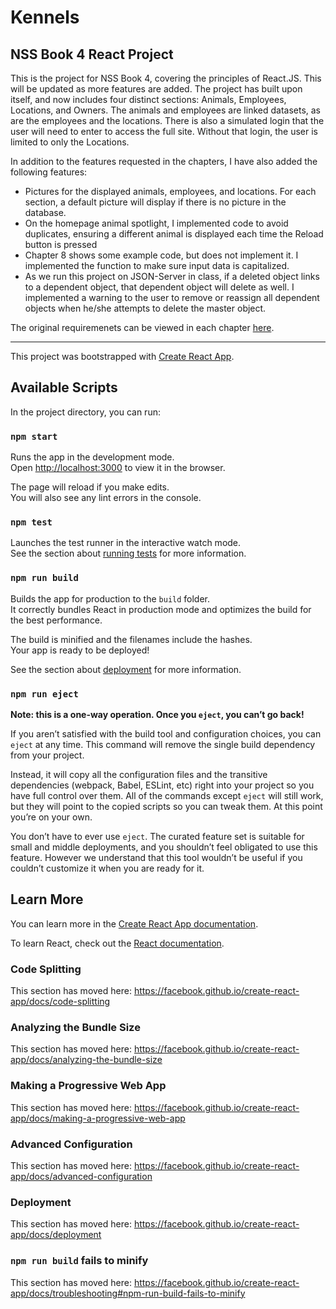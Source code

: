 # Kennels
## NSS Book 4 React Project

This is the project for NSS Book 4, covering the principles of React.JS. This will be updated as more features are added.
The project has built upon itself, and now includes four distinct sections: Animals, Employees, Locations, and Owners. The animals and employees are linked datasets, as are the employees and the locations. There is also a simulated login that the user will need to enter to access the full site. Without that login, the user is limited to only the Locations.

In addition to the features requested in the chapters, I have also added the following features:
- Pictures for the displayed animals, employees, and locations. For each section, a default picture will display if there is no picture in the database.
- On the homepage animal spotlight, I implemented code to avoid duplicates, ensuring a different animal is displayed each time the Reload button is pressed
- Chapter 8 shows some example code, but does not implement it. I implemented the function to make sure input data is capitalized.
- As we run this project on JSON-Server in class, if a deleted object links to a dependent object, that dependent object will delete as well. I implemented a warning to the user to remove or reassign all dependent objects when he/she attempts to delete the master object.

The original requiremenets can be viewed in each chapter [here](https://github.com/nashville-software-school/client-side-mastery/tree/master/book-4-the-apprentice).

---

This project was bootstrapped with [Create React App](https://github.com/facebook/create-react-app).

## Available Scripts

In the project directory, you can run:

### `npm start`

Runs the app in the development mode.<br />
Open [http://localhost:3000](http://localhost:3000) to view it in the browser.

The page will reload if you make edits.<br />
You will also see any lint errors in the console.

### `npm test`

Launches the test runner in the interactive watch mode.<br />
See the section about [running tests](https://facebook.github.io/create-react-app/docs/running-tests) for more information.

### `npm run build`

Builds the app for production to the `build` folder.<br />
It correctly bundles React in production mode and optimizes the build for the best performance.

The build is minified and the filenames include the hashes.<br />
Your app is ready to be deployed!

See the section about [deployment](https://facebook.github.io/create-react-app/docs/deployment) for more information.

### `npm run eject`

**Note: this is a one-way operation. Once you `eject`, you can’t go back!**

If you aren’t satisfied with the build tool and configuration choices, you can `eject` at any time. This command will remove the single build dependency from your project.

Instead, it will copy all the configuration files and the transitive dependencies (webpack, Babel, ESLint, etc) right into your project so you have full control over them. All of the commands except `eject` will still work, but they will point to the copied scripts so you can tweak them. At this point you’re on your own.

You don’t have to ever use `eject`. The curated feature set is suitable for small and middle deployments, and you shouldn’t feel obligated to use this feature. However we understand that this tool wouldn’t be useful if you couldn’t customize it when you are ready for it.

## Learn More

You can learn more in the [Create React App documentation](https://facebook.github.io/create-react-app/docs/getting-started).

To learn React, check out the [React documentation](https://reactjs.org/).

### Code Splitting

This section has moved here: https://facebook.github.io/create-react-app/docs/code-splitting

### Analyzing the Bundle Size

This section has moved here: https://facebook.github.io/create-react-app/docs/analyzing-the-bundle-size

### Making a Progressive Web App

This section has moved here: https://facebook.github.io/create-react-app/docs/making-a-progressive-web-app

### Advanced Configuration

This section has moved here: https://facebook.github.io/create-react-app/docs/advanced-configuration

### Deployment

This section has moved here: https://facebook.github.io/create-react-app/docs/deployment

### `npm run build` fails to minify

This section has moved here: https://facebook.github.io/create-react-app/docs/troubleshooting#npm-run-build-fails-to-minify
